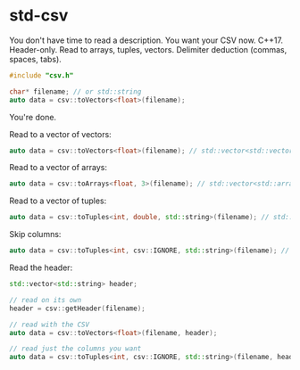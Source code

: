 # std-csv
You don't have time to read a description. You want your CSV now. C++17. Header-only. Read to arrays, tuples, vectors. Delimiter deduction (commas, spaces, tabs).

```cpp
#include "csv.h"

char* filename; // or std::string
auto data = csv::toVectors<float>(filename);
```
You're done.

Read to a vector of vectors:
```cpp
auto data = csv::toVectors<float>(filename); // std::vector<std::vector<float>>
```

Read to a vector of arrays:
```cpp
auto data = csv::toArrays<float, 3>(filename); // std::vector<std::array<float, 3>>
```

Read to a vector of tuples:
```cpp
auto data = csv::toTuples<int, double, std::string>(filename); // std::vector<std::tuple<int, double, std::string>>
```

Skip columns:
```cpp
auto data = csv::toTuples<int, csv::IGNORE, std::string>(filename); // std::vector<std::tuple<int, std::string>>
```

Read the header:
```cpp
std::vector<std::string> header;

// read on its own
header = csv::getHeader(filename);

// read with the CSV
auto data = csv::toVectors<float>(filename, header);

// read just the columns you want
auto data = csv::toTuples<int, csv::IGNORE, std::string>(filename, header);
```
